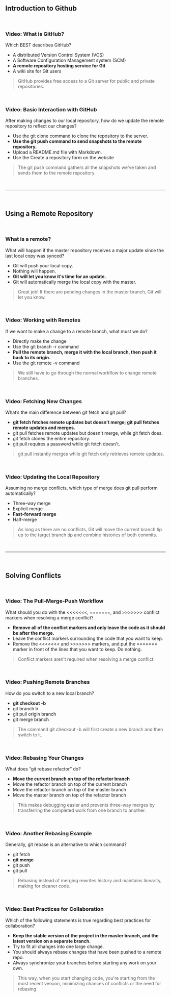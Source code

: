 ## Introduction to Github

<br>

### Video: What is GitHub?

Which BEST describes GitHub?

* A distributed Version Control System (VCS)
* A Software Configuration Management system (SCM)
* **A remote repository hosting service for Git**
* A wiki site for Git users

> GitHub provides free access to a Git server for public and private repositories.

<br>

### Video: Basic Interaction with GitHub

After making changes to our local repository, how do we update the remote repository to reflect our changes?

* Use the git clone command to clone the repository to the server.
* **Use the git push command to send snapshots to the remote repository.**
* Upload a README.md file with Markdown.
* Use the Create a repository form on the website

> The git push command gathers all the snapshots we've taken and sends them to the remote repository.

<br><hr><br>

## Using a Remote Repository

<br>

### What is a remote?

What will happen if the master repository receives a major update since the last local copy was synced?

* Git will push your local copy.
* Nothing will happen.
* **Git will let you know it's time for an update.**
* Git will automatically merge the local copy with the master.

> Great job! If there are pending changes in the master branch, Git will let you know.

<br>

### Video: Working with Remotes

If we want to make a change to a remote branch, what must we do?

* Directly make the change
* Use the git branch -r command
* **Pull the remote branch, merge it with the local branch, then push it back to its origin.**
* Use the git remote -v command

> We still have to go through the normal workflow to change remote branches.

<br>

### Video: Fetching New Changes

What’s the main difference between git fetch and git pull?

* **git fetch fetches remote updates but doesn't merge; git pull fetches remote updates and merges.**
* git pull fetches remote updates but doesn't merge, while git fetch does.
* git fetch clones the entire repository.
* git pull requires a password while git fetch doesn't.

> git pull instantly merges while git fetch only retrieves remote updates.

<br>

### Video: Updating the Local Repository

Assuming no merge conflicts, which type of merge does git pull perform automatically?

* Three-way merge
* Explicit merge
* **Fast-forward merge**
* Half-merge

> As long as there are no conflicts, Git will move the current branch tip up to the target branch tip and combine histories of both commits.

<br><hr><br>

## Solving Conflicts

<br>

### Video: The Pull-Merge-Push Workflow

What should you do with the <<<<<<<, =======, and >>>>>>> conflict markers when resolving a merge conflict?

* **Remove all of the conflict markers and only leave the code as it should be after the merge.**
* Leave the conflict markers surrounding the code that you want to keep.
* Remove the <<<<<<< and >>>>>>> markers, and put the ======= marker in front of the lines that you want to keep.
Do nothing.

> Conflict markers aren’t required when resolving a merge conflict.

<br>

### Video: Pushing Remote Branches

How do you switch to a new local branch?

* **git checkout -b <branch name>**
* git branch b
* git pull origin branch
* git merge branch

> The command git checkout -b <branch name> will first create a new branch and then switch to it.

<br>

### Video: Rebasing Your Changes

What does “git rebase refactor” do?

* **Move the current branch on top of the refactor branch**
* Move the refactor branch on top of the current branch
* Move the refactor branch on top of the master branch
* Move the master branch on top of the refactor branch

> This makes debugging easier and prevents three-way merges by transferring the completed work from one branch to another.

<br>

### Video: Another Rebasing Example

Generally, git rebase is an alternative to which command?

* git fetch
* **git merge**
* git push
* git pull

> Rebasing instead of merging rewrites history and maintains linearity, making for cleaner code.

<br>

### Video: Best Practices for Collaboration

Which of the following statements is true regarding best practices for collaboration?

* **Keep the stable version of the project in the master branch, and the latest version on a separate branch.**
* Try to fit all changes into one large change.
* You should always rebase changes that have been pushed to a remote repo.
* Always synchronize your branches before starting any work on your own.

> This way, when you start changing code, you're starting from the most recent version, minimizing chances of conflicts or the need for rebasing.